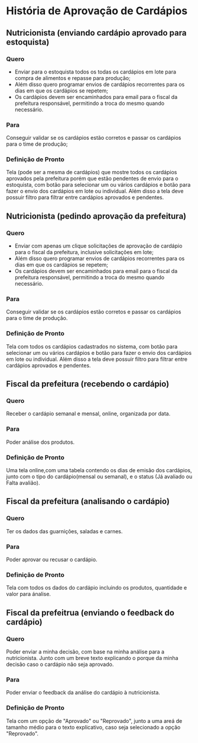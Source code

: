 # História de Aprovação de Cardápios

## Nutricionista (enviando cardápio aprovado para estoquista)

### Quero

- Enviar para o estoquista todos os todas os cardápios em lote para compra de alimentos e repasse para produção;
- Além disso quero programar envios de cardápios recorrentes para os dias em que os cardápios se repetem;
- Os cardápios devem ser encaminhados para email para o fiscal da prefeitura responsável, permitindo a troca do mesmo quando necessário.

### Para

Conseguir validar se os cardápios estão corretos e passar os cardápios para o time de produção;

### Definição de Pronto

Tela (pode ser a mesma de cardápios) que mostre todos os cardápios aprovados pela prefeitura porém que estão pendentes de envio para o estoquista, com botão para selecionar um ou vários cardápios e botão para fazer o envio dos cardápios em lote ou individual. Além disso a tela deve possuir filtro para filtrar entre cardápios aprovados e pendentes.

## Nutricionista (pedindo aprovação da prefeitura)

### Quero

- Enviar com apenas um clique solicitações de aprovação de cardápio para o fiscal da prefeitura, inclusive solicitações em lote;
- Além disso quero programar envios de cardápios recorrentes para os dias em que os cardápios se repetem;
- Os cardápios devem ser encaminhados para email para o fiscal da prefeitura responsável, permitindo a troca do mesmo quando necessário.

### Para

Conseguir validar se os cardápios estão corretos e passar os cardápios para o time de produção.

### Definição de Pronto

Tela com todos os cardápios cadastrados no sistema, com botão para selecionar um ou vários cardápios e botão para fazer o envio dos cardápios em lote ou individual. Além disso a tela deve possuir filtro para filtrar entre cardápios aprovados e pendentes.

## Fiscal da prefeitura (recebendo o cardápio)

### Quero

Receber o cardápio semanal e mensal, online, organizada por data.

### Para

Poder análise dos produtos.

### Definição de Pronto

Uma tela online,com uma tabela contendo os dias de emisão dos cardápios, junto com o tipo do cardápio(mensal ou semanal), e o status (Já avaliado ou Falta avalião).

## Fiscal da prefeitura (analisando o cardápio)

### Quero

Ter os dados das guarnições, saladas e carnes.

### Para

Poder aprovar ou recusar o cardápio.

### Definição de Pronto

Tela com todos os dados do cardápio incluindo os produtos, quantidade e valor para ánalise.

## Fiscal da prefeitrua (enviando o feedback do cardápio)

### Quero

Poder enviar a minha decisão, com base na minha análise para a nutricíonista. Junto com um breve texto explicando o porque da minha decisão caso o cardápio não seja aprovado.

### Para

Poder enviar o feedback da análise do cardápio à nutricionista.

### Definição de Pronto

Tela com um opção de "Aprovado" ou "Reprovado", junto a uma areá de tamanho médio para o texto explicativo, caso seja selecionado a opção "Reprovado".

